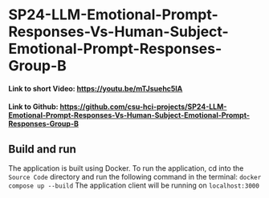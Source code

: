 # SP24-LLM-Emotional-Prompt-Responses-Vs-Human-Subject-Emotional-Prompt-Responses-Group-B
#### Link to short Video: https://youtu.be/mTJsuehc5lA
#### Link to Github: https://github.com/csu-hci-projects/SP24-LLM-Emotional-Prompt-Responses-Vs-Human-Subject-Emotional-Prompt-Responses-Group-B

## Build and run
The application is built using Docker. To run the application,
cd into the `Source Code` directory and run the following command in the terminal:
``` docker compose up --build ```
The application client will be running on `localhost:3000`